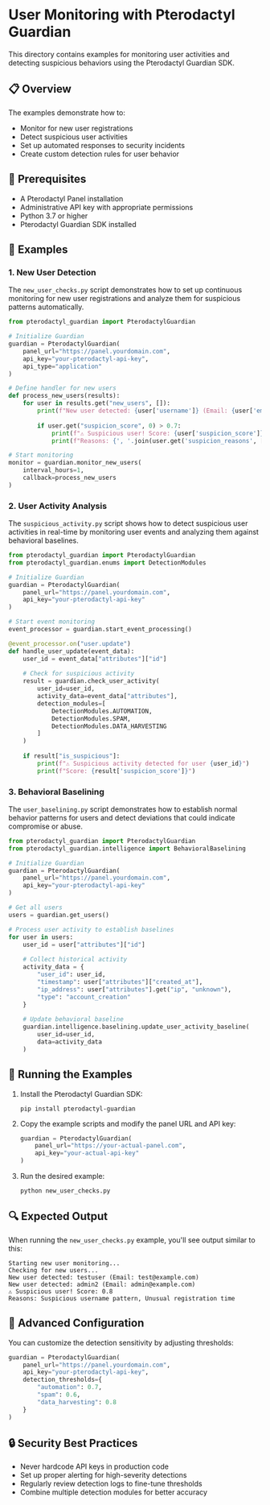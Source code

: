 # User Monitoring with Pterodactyl Guardian

This directory contains examples for monitoring user activities and detecting suspicious behaviors using the Pterodactyl Guardian SDK.

## 📋 Overview

The examples demonstrate how to:

- Monitor for new user registrations
- Detect suspicious user activities
- Set up automated responses to security incidents
- Create custom detection rules for user behavior

## 🔧 Prerequisites

- A Pterodactyl Panel installation
- Administrative API key with appropriate permissions
- Python 3.7 or higher
- Pterodactyl Guardian SDK installed

## 📁 Examples

### 1. New User Detection

The `new_user_checks.py` script demonstrates how to set up continuous monitoring for new user registrations and analyze them for suspicious patterns automatically.

```python
from pterodactyl_guardian import PterodactylGuardian

# Initialize Guardian
guardian = PterodactylGuardian(
    panel_url="https://panel.yourdomain.com",
    api_key="your-pterodactyl-api-key",
    api_type="application"
)

# Define handler for new users
def process_new_users(results):
    for user in results.get("new_users", []):
        print(f"New user detected: {user['username']} (Email: {user['email']})")
        
        if user.get("suspicion_score", 0) > 0.7:
            print(f"⚠️ Suspicious user! Score: {user['suspicion_score']}")
            print(f"Reasons: {', '.join(user.get('suspicion_reasons', []))}")

# Start monitoring
monitor = guardian.monitor_new_users(
    interval_hours=1,
    callback=process_new_users
)
```

### 2. User Activity Analysis

The `suspicious_activity.py` script shows how to detect suspicious user activities in real-time by monitoring user events and analyzing them against behavioral baselines.

```python
from pterodactyl_guardian import PterodactylGuardian
from pterodactyl_guardian.enums import DetectionModules

# Initialize Guardian
guardian = PterodactylGuardian(
    panel_url="https://panel.yourdomain.com",
    api_key="your-pterodactyl-api-key"
)

# Start event monitoring
event_processor = guardian.start_event_processing()

@event_processor.on("user.update")
def handle_user_update(event_data):
    user_id = event_data["attributes"]["id"]
    
    # Check for suspicious activity
    result = guardian.check_user_activity(
        user_id=user_id,
        activity_data=event_data["attributes"],
        detection_modules=[
            DetectionModules.AUTOMATION,
            DetectionModules.SPAM,
            DetectionModules.DATA_HARVESTING
        ]
    )
    
    if result["is_suspicious"]:
        print(f"⚠️ Suspicious activity detected for user {user_id}")
        print(f"Score: {result['suspicion_score']}")
```

### 3. Behavioral Baselining

The `user_baselining.py` script demonstrates how to establish normal behavior patterns for users and detect deviations that could indicate compromise or abuse.

```python
from pterodactyl_guardian import PterodactylGuardian
from pterodactyl_guardian.intelligence import BehavioralBaselining

# Initialize Guardian
guardian = PterodactylGuardian(
    panel_url="https://panel.yourdomain.com",
    api_key="your-pterodactyl-api-key"
)

# Get all users
users = guardian.get_users()

# Process user activity to establish baselines
for user in users:
    user_id = user["attributes"]["id"]
    
    # Collect historical activity
    activity_data = {
        "user_id": user_id,
        "timestamp": user["attributes"]["created_at"],
        "ip_address": user["attributes"].get("ip", "unknown"),
        "type": "account_creation"
    }
    
    # Update behavioral baseline
    guardian.intelligence.baselining.update_user_activity_baseline(
        user_id=user_id,
        data=activity_data
    )
```

## 🚀 Running the Examples

1. Install the Pterodactyl Guardian SDK:
   ```
   pip install pterodactyl-guardian
   ```

2. Copy the example scripts and modify the panel URL and API key:
   ```python
   guardian = PterodactylGuardian(
       panel_url="https://your-actual-panel.com",
       api_key="your-actual-api-key"
   )
   ```

3. Run the desired example:
   ```
   python new_user_checks.py
   ```

## 🔍 Expected Output

When running the `new_user_checks.py` example, you'll see output similar to this:

```
Starting new user monitoring...
Checking for new users...
New user detected: testuser (Email: test@example.com)
New user detected: admin2 (Email: admin@example.com)
⚠️ Suspicious user! Score: 0.8
Reasons: Suspicious username pattern, Unusual registration time
```

## 📝 Advanced Configuration

You can customize the detection sensitivity by adjusting thresholds:

```python
guardian = PterodactylGuardian(
    panel_url="https://panel.yourdomain.com",
    api_key="your-pterodactyl-api-key",
    detection_thresholds={
        "automation": 0.7,
        "spam": 0.6,
        "data_harvesting": 0.8
    }
)
```

## 🔒 Security Best Practices

- Never hardcode API keys in production code
- Set up proper alerting for high-severity detections
- Regularly review detection logs to fine-tune thresholds
- Combine multiple detection modules for better accuracy
